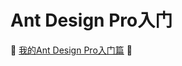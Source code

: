 # Ant Design Pro入门

:tada: [我的Ant Design Pro入门篇](https://cmini777.gitee.io/2019/08/08/Ant-Design-Pro%E5%AE%89%E8%A3%85%E5%8F%8A%E7%9B%AE%E5%BD%95%E7%BB%93%E6%9E%84/) :tada:

